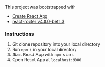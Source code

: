 This project was bootstrapped with   
* [Create React App](https://github.com/facebookincubator/create-react-app) 
* [react-router v4.0.0-beta.3](https://github.com/ReactTraining/react-router/releases)

### Instructions
1. Git clone repository into your local directory
2. Run ```npm i``` in your local directory
4. Start React App with ```npm start```
5. Open React App at ```localhost:9000``` 


